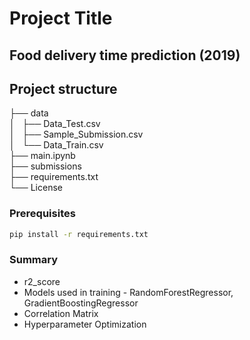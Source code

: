 # Project Title

## Food delivery time prediction (2019)

## Project structure
├── data\
│   ├── Data_Test.csv\
│   ├── Sample_Submission.csv\
│   └── Data_Train.csv\
├── main.ipynb\
├── submissions\
├── requirements.txt\
└── License


### Prerequisites


```bash
pip install -r requirements.txt
```

### Summary
 
- r2_score
- Models used in training - RandomForestRegressor, GradientBoostingRegressor
- Correlation Matrix
- Hyperparameter Optimization